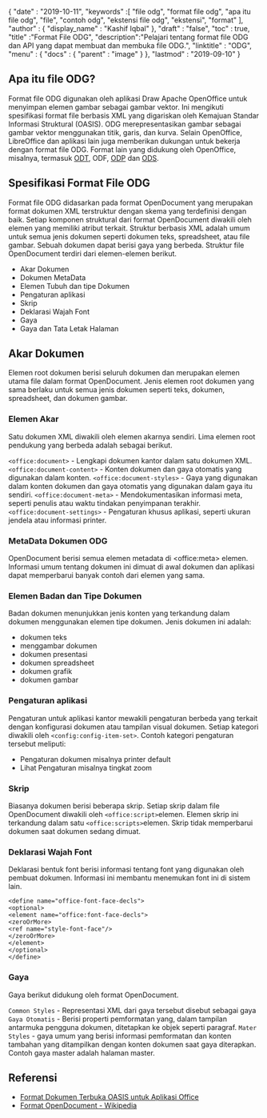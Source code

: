 {
  "date" : "2019-10-11",
  "keywords" :[ "file odg", "format file odg", "apa itu file odg", "file", "contoh odg", "ekstensi file odg", "ekstensi", "format" ],
  "author" : {
    "display_name" : "Kashif Iqbal"
},
  "draft" : "false",
  "toc" : true,
  "title" :"Format File ODG",
  "description":"Pelajari tentang format file ODG dan API yang dapat membuat dan membuka file ODG.",
  "linktitle" : "ODG",
  "menu" : {
    "docs" : {
      "parent" : "image"
}
},
  "lastmod" : "2019-09-10"
}

## Apa itu file ODG?

Format file ODG digunakan oleh aplikasi Draw Apache OpenOffice untuk menyimpan elemen gambar sebagai gambar vektor. Ini mengikuti spesifikasi format file berbasis XML yang digariskan oleh Kemajuan Standar Informasi Struktural (OASIS). ODG merepresentasikan gambar sebagai gambar vektor menggunakan titik, garis, dan kurva. Selain OpenOffice, LibreOffice dan aplikasi lain juga memberikan dukungan untuk bekerja dengan format file ODG. Format lain yang didukung oleh OpenOffice, misalnya, termasuk [ODT](/id/word-processing/odt/), ODF, [ODP](/id/presentation/odp/) dan [ODS](/id/spreadsheet/ods/).


## Spesifikasi Format File ODG

Format file ODG didasarkan pada format OpenDocument yang merupakan format dokumen XML terstruktur dengan skema yang terdefinisi dengan baik.
Setiap komponen struktural dari format OpenDocument diwakili oleh elemen yang memiliki atribut terkait. Struktur berbasis XML adalah umum untuk semua jenis dokumen seperti dokumen teks, spreadsheet, atau file gambar. Sebuah dokumen dapat berisi gaya yang berbeda. Struktur file OpenDocument terdiri dari elemen-elemen berikut.
* Akar Dokumen
* Dokumen MetaData
* Elemen Tubuh dan tipe Dokumen
* Pengaturan aplikasi
* Skrip
* Deklarasi Wajah Font
* Gaya
* Gaya dan Tata Letak Halaman

## Akar Dokumen ##

Elemen root dokumen berisi seluruh dokumen dan merupakan elemen utama file dalam format OpenDocument. Jenis elemen root dokumen yang sama berlaku untuk semua jenis dokumen seperti teks, dokumen, spreadsheet, dan dokumen gambar.

### Elemen Akar ###
Satu dokumen XML diwakili oleh elemen akarnya sendiri. Lima elemen root pendukung yang berbeda adalah sebagai berikut.

`<office:document>` - Lengkapi dokumen kantor dalam satu dokumen XML.
`<office:document-content>` - Konten dokumen dan gaya otomatis yang digunakan dalam konten.
`<office:document-styles>` - Gaya yang digunakan dalam konten dokumen dan gaya otomatis yang digunakan dalam gaya itu sendiri.
`<office:document-meta>` - Mendokumentasikan informasi meta, seperti penulis atau waktu tindakan penyimpanan terakhir.
`<office:document-settings>` - Pengaturan khusus aplikasi, seperti ukuran jendela atau informasi printer.

### MetaData Dokumen ODG ###
OpenDocument berisi semua elemen metadata di \<office:meta> elemen. Informasi umum tentang dokumen ini dimuat di awal dokumen dan aplikasi dapat memperbarui banyak contoh dari elemen yang sama.

### Elemen Badan dan Tipe Dokumen ###
Badan dokumen menunjukkan jenis konten yang terkandung dalam dokumen menggunakan elemen tipe dokumen. Jenis dokumen ini adalah:
* dokumen teks
* menggambar dokumen
* dokumen presentasi
* dokumen spreadsheet
* dokumen grafik
* dokumen gambar

### Pengaturan aplikasi ###
Pengaturan untuk aplikasi kantor mewakili pengaturan berbeda yang terkait dengan konfigurasi dokumen atau tampilan visual dokumen. Setiap kategori diwakili oleh `<config:config-item-set>`. Contoh kategori pengaturan tersebut meliputi:
* Pengaturan dokumen misalnya printer default
* Lihat Pengaturan misalnya tingkat zoom

### Skrip ###
Biasanya dokumen berisi beberapa skrip. Setiap skrip dalam file OpenDocument diwakili oleh `<office:script>`elemen. Elemen skrip ini terkandung dalam satu `<office:scripts>`elemen. Skrip tidak memperbarui dokumen saat dokumen sedang dimuat.
### Deklarasi Wajah Font ###

Deklarasi bentuk font berisi informasi tentang font yang digunakan oleh pembuat dokumen. Informasi ini membantu menemukan font ini di sistem lain.
```
<define name="office-font-face-decls">
<optional>
<element name="office:font-face-decls">
<zeroOrMore>
<ref name="style-font-face"/>
</zeroOrMore>
</element>
</optional>
</define>
```
### Gaya ###
Gaya berikut didukung oleh format OpenDocument.

`Common Styles` - Representasi XML dari gaya tersebut disebut sebagai gaya
`Gaya Otomatis` - Berisi properti pemformatan yang, dalam tampilan antarmuka pengguna dokumen, ditetapkan ke objek seperti paragraf.
`Mater Styles` - gaya umum yang berisi informasi pemformatan dan konten tambahan yang ditampilkan dengan konten dokumen saat gaya diterapkan. Contoh gaya master adalah halaman master.

## Referensi ##
* [Format Dokumen Terbuka OASIS untuk Aplikasi Office](https://www.oasis-open.org/committees/tc_home.php?wg_abbrev=office)
* [Format OpenDocument - Wikipedia](https://en.wikipedia.org/wiki/OpenDocument)


